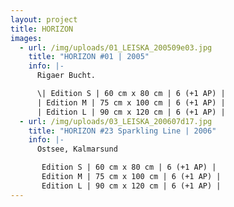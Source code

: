 ```yaml
---
layout: project
title: HORIZON
images:
  - url: /img/uploads/01_LEISKA_200509e03.jpg
    title: "HORIZON #01 | 2005"
    info: |-
      Rigaer Bucht.

      \| Edition S | 60 cm x 80 cm | 6 (+1 AP) |
      | Edition M | 75 cm x 100 cm | 6 (+1 AP) |
      | Edition L | 90 cm x 120 cm | 6 (+1 AP) |
  - url: /img/uploads/03_LEISKA_200607d17.jpg
    title: "HORIZON #23 Sparkling Line | 2006"
    info: |-
      Ostsee, Kalmarsund

       Edition S | 60 cm x 80 cm | 6 (+1 AP) |
       Edition M | 75 cm x 100 cm | 6 (+1 AP) |
       Edition L | 90 cm x 120 cm | 6 (+1 AP) |
---
```

